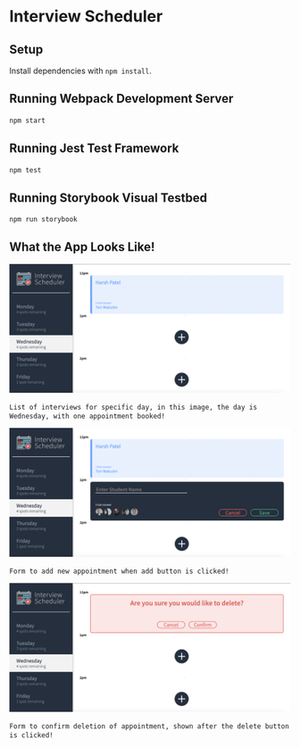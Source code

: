 # Interview Scheduler

## Setup

Install dependencies with `npm install`.

## Running Webpack Development Server

```sh
npm start
```

## Running Jest Test Framework

```sh
npm test
```

## Running Storybook Visual Testbed

```sh
npm run storybook
```

## What the App Looks Like!

!["List of interviews for specific day, in this image, the day is Wednesday, with one appointment booked!"](https://github.com/hpatel1959/scheduler/blob/master/docs/show-appointment-list.png?raw=true)

```{.no-copy}
List of interviews for specific day, in this image, the day is Wednesday, with one appointment booked!
```

!["Form to add new appointment when add button is clicked!"](https://github.com/hpatel1959/scheduler/blob/master/docs/new-appointment-form.png?raw=true)

```{.no-copy}
Form to add new appointment when add button is clicked!
```

!["Form to confirm deletion of appointment, shown after the delete button is clicked!"](https://github.com/hpatel1959/scheduler/blob/master/docs/confirm-delete-appointment-form.png?raw=true)

```{.no-copy}
Form to confirm deletion of appointment, shown after the delete button is clicked!
```
